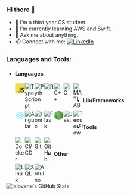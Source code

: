 ### Hi there 👋

- 📘 I’m a third year CS student.
- 🌱 I’m currently learning AWS and Swift.
- 💬 Ask me about anything.
- 📫 Connect with me: [<img alt="LinkedIn" width="22px" src="https://image.flaticon.com/icons/png/512/174/174857.png" />][linkedin]

### Languages and Tools:

<ul>
  <li>
    <h4>Languages</h4>  
    <img align="left" alt="JavaScript" width="26px" src="https://raw.githubusercontent.com/github/explore/80688e429a7d4ef2fca1e82350fe8e3517d3494d/topics/javascript/javascript.png">
    <img align="left" alt="TypeScript" width="26px" src="https://user-images.githubusercontent.com/54692916/131588414-1493c44a-f570-400d-919f-2deb3b2de049.png">
    <img align="left" alt="Python" width="26px" src="https://user-images.githubusercontent.com/54692916/131589278-01f07f6f-d535-4d46-9d68-e84251a9e539.png">
    <img align="left" alt="R" width="26px" src="https://user-images.githubusercontent.com/54692916/131589399-82c7dced-bca5-4286-8b94-35ec555c398c.png">
    <img align="left" alt="C++" width="26px" src="https://user-images.githubusercontent.com/54692916/131589480-735743bc-f958-458f-bee9-83a307c1f8ba.png">
    <img align="left" alt="C" width="26px" src="https://user-images.githubusercontent.com/54692916/131589531-2b5d21e8-0797-4f47-af66-946300d53561.png">
    <img align="left" alt="MATLAB" width="26px" src="https://user-images.githubusercontent.com/54692916/131589590-2d33315f-24aa-4828-adb9-a48b36a505b1.png">
  </li>
  <br />
  <li>
    <h4>Lib/Frameworks</h4>
    <img align="left" alt="React" width="26px" src="https://raw.githubusercontent.com/github/explore/80688e429a7d4ef2fca1e82350fe8e3517d3494d/topics/react/react.png" />
    <img align="left" alt="Angular" width="26px" src="https://user-images.githubusercontent.com/54692916/131589640-86a6a9ac-e938-4771-a1a9-bae544c938c9.png">
    <img align="left" alt="Ionic" width="26px" src="https://user-images.githubusercontent.com/54692916/131591386-c6ddef5e-cf67-4eaf-bdb2-1f059f4983ed.png" />
    <img align="left" alt="Flask" width="26px" src="https://user-images.githubusercontent.com/54692916/131591083-ca1f26d6-2546-4e1d-a41e-3b2dd9f65c33.png" />
    <img align="left" alt="Node.js" width="26px" src="https://raw.githubusercontent.com/github/explore/80688e429a7d4ef2fca1e82350fe8e3517d3494d/topics/nodejs/nodejs.png" />
    <img align="left" alt="Jest" width="26px" src="https://user-images.githubusercontent.com/54692916/131591143-c39e9841-b9f7-49b8-b878-b14b96ee7beb.png" />
    <img align="left" alt="TensorFlow" width="26px" src="https://user-images.githubusercontent.com/54692916/131591295-7d2c1dd4-6a16-4a56-bf45-800dd5e60a4d.png" />
  </li>
  <br />
  <li>
    <h4>Tools</h4>
    <img align="left" alt="Docker" width="26px" src="https://user-images.githubusercontent.com/54692916/131588347-4e01a8e1-472c-45ad-8b7e-475f65c6efe6.png" />
    <img align="left" alt="CI/CD" width="26px" src="https://user-images.githubusercontent.com/54692916/131590018-eade87c0-b803-41fe-9b93-fdf3adda9e08.png" />
    <img align="left" alt="Git" width="26px" src="https://user-images.githubusercontent.com/54692916/131587478-532e9009-d994-4b3a-b11d-e325f3275c17.png" />
    <img align="left" alt="GitHub" width="26px" src="https://user-images.githubusercontent.com/54692916/131587381-9e98d96b-d884-4d45-aecb-beb477c110e1.png" />
  </li>
  <br />
  <li>
    <h4>Other</h4>
    <img align="left" alt="Linux" width="26px" src="https://user-images.githubusercontent.com/54692916/131590613-1aef8ae7-bf3d-446a-8d1c-99385f14e7d0.png" />
    <img align="left" alt="SQL" width="26px" src="https://user-images.githubusercontent.com/54692916/131590547-32508d52-7373-4a5d-bf9f-dc64af24e462.png" />
    <img align="left" alt="Arduino" width="26px" src="https://user-images.githubusercontent.com/54692916/131590791-0dea1572-3871-4a7f-b686-f593dde8bd7a.png" />
  </li>
</ul>

<br />
<br />
<br />

<img align="left" alt="lalovene's GitHub Stats" src="https://github-readme-stats.vercel.app/api?username=lalovene&show_icons=true&theme=dracula" />

[linkedin]: https://linkedin.com/in/eduardo-venegas

<!--
**LaloVene/LaloVene** is a ✨ _special_ ✨ repository because its `README.md` (this file) appears on your GitHub profile.

Here are some ideas to get you started:

- 🔭 I’m currently working on ...
- 🌱 I’m currently learning ...
- 👯 I’m looking to collaborate on ...
- 🤔 I’m looking for help with ...
- 💬 Ask me about ...
- 📫 How to reach me: ...
- 😄 Pronouns: ...
- ⚡ Fun fact: ...


<details>
  <summary>:zap: GitHub Stats</summary>
  <img align="left" alt="lalovene's GitHub Stats" src="https://github-readme-stats.vercel.app/api?username=lalovene" />

</details>
-->
